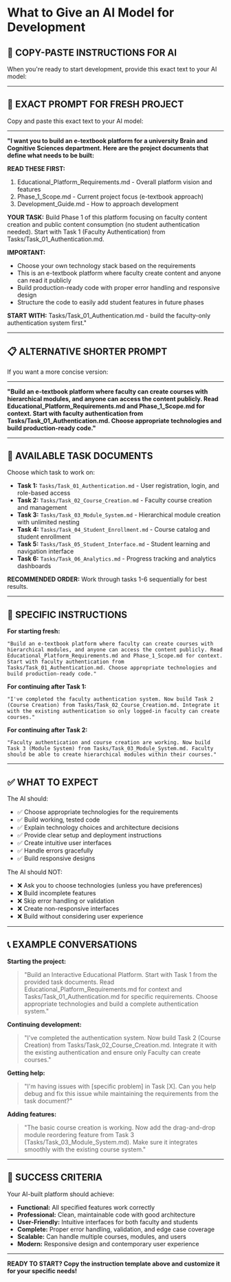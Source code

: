 # What to Give an AI Model for Development

## 🎯 **COPY-PASTE INSTRUCTIONS FOR AI**

When you're ready to start development, provide this exact text to your AI model:

---

## 🎯 **EXACT PROMPT FOR FRESH PROJECT**

Copy and paste this exact text to your AI model:

---

**"I want you to build an e-textbook platform for a university Brain and Cognitive Sciences department. Here are the project documents that define what needs to be built:**

**READ THESE FIRST:**
1. Educational_Platform_Requirements.md - Overall platform vision and features
2. Phase_1_Scope.md - Current project focus (e-textbook approach)
3. Development_Guide.md - How to approach development

**YOUR TASK:**
Build Phase 1 of this platform focusing on faculty content creation and public content consumption (no student authentication needed). Start with Task 1 (Faculty Authentication) from Tasks/Task_01_Authentication.md.

**IMPORTANT:**
- Choose your own technology stack based on the requirements
- This is an e-textbook platform where faculty create content and anyone can read it publicly
- Build production-ready code with proper error handling and responsive design
- Structure the code to easily add student features in future phases

**START WITH:** Tasks/Task_01_Authentication.md - build the faculty-only authentication system first."

---

## 📋 **ALTERNATIVE SHORTER PROMPT**

If you want a more concise version:

---

**"Build an e-textbook platform where faculty can create courses with hierarchical modules, and anyone can access the content publicly. Read Educational_Platform_Requirements.md and Phase_1_Scope.md for context. Start with faculty authentication from Tasks/Task_01_Authentication.md. Choose appropriate technologies and build production-ready code."**

---

## 📁 **AVAILABLE TASK DOCUMENTS**

Choose which task to work on:

- **Task 1:** `Tasks/Task_01_Authentication.md` - User registration, login, and role-based access
- **Task 2:** `Tasks/Task_02_Course_Creation.md` - Faculty course creation and management  
- **Task 3:** `Tasks/Task_03_Module_System.md` - Hierarchical module creation with unlimited nesting
- **Task 4:** `Tasks/Task_04_Student_Enrollment.md` - Course catalog and student enrollment
- **Task 5:** `Tasks/Task_05_Student_Interface.md` - Student learning and navigation interface
- **Task 6:** `Tasks/Task_06_Analytics.md` - Progress tracking and analytics dashboards

**RECOMMENDED ORDER:** Work through tasks 1-6 sequentially for best results.

---

## 🎯 **SPECIFIC INSTRUCTIONS**

**For starting fresh:**
```
"Build an e-textbook platform where faculty can create courses with hierarchical modules, and anyone can access the content publicly. Read Educational_Platform_Requirements.md and Phase_1_Scope.md for context. Start with faculty authentication from Tasks/Task_01_Authentication.md. Choose appropriate technologies and build production-ready code."
```

**For continuing after Task 1:**
```
"I've completed the faculty authentication system. Now build Task 2 (Course Creation) from Tasks/Task_02_Course_Creation.md. Integrate it with the existing authentication so only logged-in faculty can create courses."
```

**For continuing after Task 2:**
```
"Faculty authentication and course creation are working. Now build Task 3 (Module System) from Tasks/Task_03_Module_System.md. Faculty should be able to create hierarchical modules within their courses."
```

---

## ✅ **WHAT TO EXPECT**

The AI should:
- ✅ Choose appropriate technologies for the requirements
- ✅ Build working, tested code
- ✅ Explain technology choices and architecture decisions  
- ✅ Provide clear setup and deployment instructions
- ✅ Create intuitive user interfaces
- ✅ Handle errors gracefully
- ✅ Build responsive designs

The AI should NOT:
- ❌ Ask you to choose technologies (unless you have preferences)
- ❌ Build incomplete features
- ❌ Skip error handling or validation
- ❌ Create non-responsive interfaces
- ❌ Build without considering user experience

---

## 📞 **EXAMPLE CONVERSATIONS**

**Starting the project:**
> "Build an Interactive Educational Platform. Start with Task 1 from the provided task documents. Read Educational_Platform_Requirements.md for context and Tasks/Task_01_Authentication.md for specific requirements. Choose appropriate technologies and build a complete authentication system."

**Continuing development:**
> "I've completed the authentication system. Now build Task 2 (Course Creation) from Tasks/Task_02_Course_Creation.md. Integrate it with the existing authentication and ensure only Faculty can create courses."

**Getting help:**
> "I'm having issues with [specific problem] in Task [X]. Can you help debug and fix this issue while maintaining the requirements from the task document?"

**Adding features:**
> "The basic course creation is working. Now add the drag-and-drop module reordering feature from Task 3 (Tasks/Task_03_Module_System.md). Make sure it integrates smoothly with the existing course system."

---

## 🎯 **SUCCESS CRITERIA**

Your AI-built platform should achieve:
- **Functional:** All specified features work correctly
- **Professional:** Clean, maintainable code with good architecture
- **User-Friendly:** Intuitive interfaces for both faculty and students
- **Complete:** Proper error handling, validation, and edge case coverage
- **Scalable:** Can handle multiple courses, modules, and users
- **Modern:** Responsive design and contemporary user experience

---

**READY TO START? Copy the instruction template above and customize it for your specific needs!**
